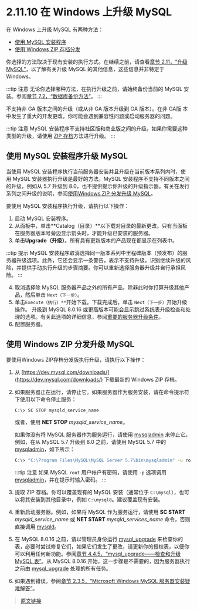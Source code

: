 # 2.11.10 在 Windows 上升级 MySQL

在 Windows 上升级 MySQL 有两种方法：

- [使用 MySQL 安装程序](/2/2.11/2.11.10/windows-upgrading.html#使用-MySQL-安装程序升级-MySQL)
- [使用 Windows ZIP 存档分发](/2/2.11/2.11.10/windows-upgrading.html#使用-Windows-ZIP-分发升级-MySQL)

你选择的方法取决于现有安装的执行方式。在继续之前，请查看[章节 2.11，“升级 MySQL”](/2/2.11/upgrading.html)，以了解有关升级 MySQL 的其他信息，这些信息并非特定于 Windows。

:::tip 注意
无论你选择哪种方法，在执行升级之前，请始终备份当前的 MySQL 安装。参阅[章节 7.2，“数据库备份方法”](/7/7.2/backup-methods.html)。
:::

不支持非 GA 版本之间的升级（或从非 GA 版本升级到 GA 版本）。在非 GA版 本中发生了重大的开发更改，你可能会遇到兼容性问题或启动服务器的问题。

:::tip 注意
MySQL 安装程序不支持社区版和商业版之间的升级。如果你需要这种类型的升级，请使用 [ZIP 存档](/2/2.11/2.11.10/windows-upgrading.html#使用-Windows-ZIP-分发升级-MySQL)方法进行升级。
:::

## 使用 MySQL 安装程序升级 MySQL

当使用 MySQL 安装程序执行当前服务器安装并且升级在当前版本系列内时，使用 MySQL 安装器执行升级是最好的方法。MySQL 安装程序不支持不同版本之间的升级，例如从 5.7 升级到 8.0，也不提供提示你升级的升级指示器。有关在发行系列之间升级的说明，参阅[使用Windows ZIP 分发升级 MySQL](/2/2.11/2.11.10/windows-upgrading.html#使用-Windows-ZIP-分发升级-MySQL)。

要使用 MySQL 安装程序执行升级，请执行以下操作：

1. 启动 MySQL 安装程序。
2. 从面板中，单击**Catalog（目录）**以下载对目录的最新更改。只有当面板在服务器版本号旁边显示箭头时，才能升级已安装的服务器。
3. 单击**Upgrade（升级）**。所有具有更新版本的产品现在都显示在列表中。

:::tip 提示
MySQL 安装程序取消选择同一版本系列中里程碑版本（预发布）的服务器升级选项。此外，它还会显示一条警告，表示不支持升级，识别继续升级的风险，并提供手动执行升级的步骤摘要。你可以重新选择服务器升级并自行承担风险。
:::

4. 取消选择除 MySQL 服务器产品之外的所有产品，除非此时你打算升级其他产品，然后单击 `Next（下一步）`。
5. 单击`Execute（执行）**`开始下载。下载完成后，单击 `Next（下一步）`开始升级操作。
    升级到 MySQL 8.0.16 或更高版本可能会显示跳过系统表升级检查和处理的选项。有关此选项的详细信息，参阅[重要的服务器升级条件](/2/2.3/2.3.3/2.3.3.4//mysql-installer-catalog-dashboard.html)。
6. 配置服务器。

## 使用 Windows ZIP 分发升级 MySQL

要使用Windows ZIP存档分发版执行升级，请执行以下操作：

1. 从 [https://dev.mysql.com/downloads/](https://dev.mysql.com/downloads/) 下载最新的 Windows ZIP 存档。
2. 如果服务器正在运行，请停止它。如果服务器作为服务安装，请在命令提示符下使用以下命令停止服务：

    ```bash
    C:\> SC STOP mysqld_service_name
    ```

    或者，使用 **NET STOP** *mysqld_service_name*。

    如果你没有将 MySQL 服务器作为服务运行，请使用 [mysqladmin](/4/4.5/4.5.2/mysqladmin.html) 来停止它。例如，在从 MySQL 5.7 升级到 8.0 之前，请使用 MySQL 5.7 中的 [mysqladmin](/4/4.5/4.5.2/mysqladmin.html)，如下所示：

    ```bash
    C:\> "C:\Program Files\MySQL\MySQL Server 5.7\bin\mysqladmin" -u root shutdown
    ```

    :::tip 注意
    如果 MySQL `root` 用户帐户有密码，请使用 `-p` 选项调用 [mysqladmin](/4/4.5/4.5.2/mysqladmin.html)，并在提示时输入密码。
    :::
3. 提取 ZIP 存档。你可以覆盖现有的 MySQL 安装（通常位于 `C:\mysql`），也可以将其安装到其他目录中，例如 `C:\mysql8`。建议覆盖现有安装。
4. 重新启动服务器。例如，如果将 MySQL 作为服务运行，请使用 **SC START** *mysqld_service_name* 或 **NET START** *mysqld_services_name* 命令，否则直接调用 [mysqld](/4/4.3/4.3.1/mysqld.html)。
5. 在 MySQL 8.0.16 之前，请以管理员身份运行 [mysql_upgrade](/4/4.4/4.4.5/mysql-upgrade.html) 来检查你的表，必要时尝试修复它们，如果它们发生了更改，请更新你的授权表，以便你可以利用任何新功能。参阅[章节 4.4.5，“mysql_upgrade——检查和升级 MySQL 表”](/4/4.4/4.4.5/mysql-upgrade.html)。从 MySQL 8.0.16 开始，这一步骤是不需要的，因为服务器执行之前由 [mysql_upgrade](/4/4.4/4.4.5/mysql-upgrade.html) 处理的所有任务。
6. 如果遇到错误，参阅[章节 2.3.5，“Microsoft Windows MySQL 服务器安装疑难解答”](/2/2.3/2.3.5/windows-troubleshooting)。

> [原文链接](https://dev.mysql.com/doc/refman/8.0/en/windows-upgrading.html)
